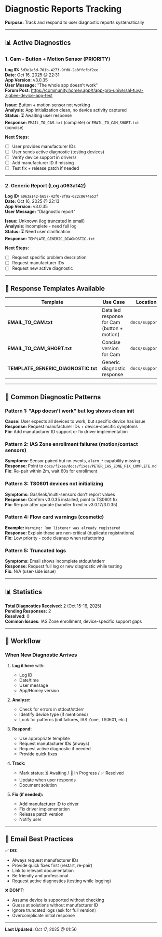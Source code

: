 # Diagnostic Reports Tracking

**Purpose:** Track and respond to user diagnostic reports systematically

---

## 📊 Active Diagnostics

### 1. Cam - Button + Motion Sensor (PRIORITY)

**Log ID:** `5d3e1a5d-701b-4273-9fd8-2e8ffcfbf2ee`  
**Date:** Oct 16, 2025 @ 22:31  
**App Version:** v3.0.35  
**User Message:** "The whole app doesn't work"  
**Forum Post:** https://community.homey.app/t/app-pro-universal-tuya-zigbee-device-app-test  

**Issue:** Button + motion sensor not working  
**Analysis:** App initialization clean, no device activity captured  
**Status:** ⏳ Awaiting user response  
**Response:** `EMAIL_TO_CAM.txt` (complete) or `EMAIL_TO_CAM_SHORT.txt` (concise)

**Next Steps:**
- [ ] User provides manufacturer IDs
- [ ] User sends active diagnostic (testing devices)
- [ ] Verify device support in drivers/
- [ ] Add manufacturer ID if missing
- [ ] Test fix + release patch if needed

---

### 2. Generic Report (Log a063a142)

**Log ID:** `a063a142-b657-42f0-8f0a-622c8674e53f`  
**Date:** Oct 16, 2025 @ 22:13  
**App Version:** v3.0.35  
**User Message:** "Diagnostic report"  

**Issue:** Unknown (log truncated in email)  
**Analysis:** Incomplete - need full log  
**Status:** ⏳ Need user clarification  
**Response:** `TEMPLATE_GENERIC_DIAGNOSTIC.txt`

**Next Steps:**
- [ ] Request specific problem description
- [ ] Request manufacturer IDs
- [ ] Request new active diagnostic

---

## 📝 Response Templates Available

| Template | Use Case | Location |
|----------|----------|----------|
| **EMAIL_TO_CAM.txt** | Detailed response for Cam (button + motion) | `docs/support/` |
| **EMAIL_TO_CAM_SHORT.txt** | Concise version for Cam | `docs/support/` |
| **TEMPLATE_GENERIC_DIAGNOSTIC.txt** | Generic diagnostic response | `docs/support/` |

---

## 🔧 Common Diagnostic Patterns

### Pattern 1: "App doesn't work" but log shows clean init
**Cause:** User expects all devices to work, but specific device has issue  
**Response:** Request manufacturer IDs + device-specific symptoms  
**Fix:** Add manufacturer ID support or fix driver implementation

### Pattern 2: IAS Zone enrollment failures (motion/contact sensors)
**Symptoms:** Sensor paired but no events, `alarm_*` capability missing  
**Response:** Point to `docs/fixes/docs/fixes/PETER_IAS_ZONE_FIX_COMPLETE.md`  
**Fix:** Re-pair within 2m, wait 60s for enrollment

### Pattern 3: TS0601 devices not initializing
**Symptoms:** Gas/leak/multi-sensors don't report values  
**Response:** Confirm v3.0.35 installed, point to TS0601 fix  
**Fix:** Re-pair after update (handler fixed in v3.0.17/3.0.35)

### Pattern 4: Flow card warnings (cosmetic)
**Example:** `Warning: Run listener was already registered`  
**Response:** Explain these are non-critical (duplicate registrations)  
**Fix:** Low priority - code cleanup when refactoring

### Pattern 5: Truncated logs
**Symptoms:** Email shows incomplete stdout/stderr  
**Response:** Request full log or new diagnostic while testing  
**Fix:** N/A (user-side issue)

---

## 📊 Statistics

**Total Diagnostics Received:** 2 (Oct 15-16, 2025)  
**Pending Responses:** 2  
**Resolved:** 0  
**Common Issues:** IAS Zone enrollment, device-specific support gaps

---

## 🚀 Workflow

### When New Diagnostic Arrives

1. **Log it here** with:
   - Log ID
   - Date/time
   - User message
   - App/Homey version

2. **Analyze:**
   - Check for errors in stdout/stderr
   - Identify device type (if mentioned)
   - Look for patterns (init failures, IAS Zone, TS0601, etc.)

3. **Respond:**
   - Use appropriate template
   - Request manufacturer IDs (always)
   - Request active diagnostic if needed
   - Provide quick fixes

4. **Track:**
   - Mark status: ⏳ Awaiting / 🔧 In Progress / ✅ Resolved
   - Update when user responds
   - Document solution

5. **Fix (if needed):**
   - Add manufacturer ID to driver
   - Fix driver implementation
   - Release patch version
   - Notify user

---

## 📧 Email Best Practices

✅ **DO:**
- Always request manufacturer IDs
- Provide quick fixes first (restart, re-pair)
- Link to relevant documentation
- Be friendly and professional
- Request active diagnostics (testing while logging)

❌ **DON'T:**
- Assume device is supported without checking
- Guess at solutions without manufacturer ID
- Ignore truncated logs (ask for full version)
- Overcomplicate initial response

---

**Last Updated:** Oct 17, 2025 @ 01:56
